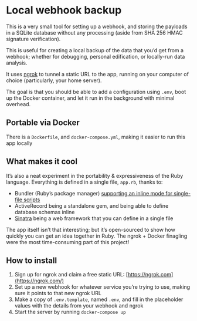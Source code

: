 # Local webhook backup

This is a very small tool for setting up a webhook, and storing the payloads in a SQLite database without any processing (aside from SHA 256 HMAC signature verification).

This is useful for creating a local backup of the data that you’d get from a webhook; whether for debugging, personal edification, or locally-run data analysis.

It uses [ngrok]([https://ngrok.com](https://ngrok.com/)) to tunnel a static URL to the app, running on your computer of choice (particularly, your home server).

The goal is that you should be able to add a configuration using `.env`, boot up the Docker container, and let it run in the background with minimal overhead.

## Portable via Docker

There is a `Dockerfile`, and `docker-compose.yml`, making it easier to run this app locally

## What makes it cool

It’s also a neat experiment in the portability & expressiveness of the Ruby language. Everything is defined in a single file, `app.rb`, thanks to:
- Bundler (Ruby’s package manager) [supporting an inline mode for single-file scripts](https://bundler.io/guides/bundler_in_a_single_file_ruby_script.html)
- ActiveRecord being a standalone gem, and being able to define database schemas inline
- [Sinatra](https://sinatrarb.com/intro.html) being a web framework that you can define in a single file

The app itself isn’t that interesting; but it’s open-sourced to show how quickly you can get an idea together in Ruby. The ngrok + Docker finagling were the most time-consuming part of this project!

## How to install

1. Sign up for ngrok and claim a free static URL: [https://ngrok.com](https://ngrok.com/)
2. Set up a new webhook for whatever service you’re trying to use, making sure it points to that new ngrok URL
3. Make a copy of `.env.template`, named `.env`, and fill in the placeholder values with the details from your webhook and ngrok
4. Start the server by running `docker-compose up`